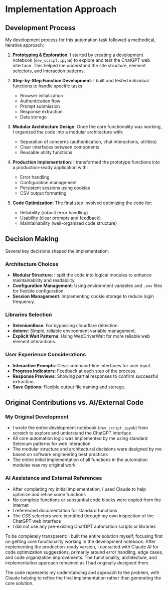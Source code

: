 # Implementation Approach

## Development Process

My development process for this automation task followed a methodical, iterative approach:

1. **Prototyping & Exploration**: I started by creating a development notebook (`dev_script.ipynb`) to explore and test the ChatGPT web interface. This helped me understand the site structure, element selectors, and interaction patterns.

2. **Step-by-Step Function Development**: I built and tested individual functions to handle specific tasks:
   - Browser initialization
   - Authentication flow
   - Prompt submission
   - Response extraction
   - Data storage

3. **Modular Architecture Design**: Once the core functionality was working, I organized the code into a modular architecture with:
   - Separation of concerns (authentication, chat interactions, utilities)
   - Clear interfaces between components
   - Reusable utility functions

4. **Production Implementation**: I transformed the prototype functions into a production-ready application with:
   - Error handling
   - Configuration management
   - Persistent sessions using cookies
   - CSV output formatting

5. **Code Optimization**: The final step involved optimizing the code for:
   - Reliability (robust error handling)
   - Usability (clear prompts and feedback)
   - Maintainability (well-organized code structure)

## Decision Making

Several key decisions shaped the implementation:

### Architecture Choices
- **Modular Structure**: I split the code into logical modules to enhance maintainability and readability.
- **Configuration Management**: Using environment variables and `.env` files for flexible configuration.
- **Session Management**: Implementing cookie storage to reduce login frequency.

### Libraries Selection
- **SeleniumBase**: For bypassing cloudflare detection.
- **dotenv**: Simple, reliable environment variable management.
- **Explicit Wait Patterns**: Using WebDriverWait for more reliable web element interactions.

### User Experience Considerations
- **Interactive Prompts**: Clear command-line interfaces for user input.
- **Progress Indicators**: Feedback at each step of the process.
- **Response Previews**: Showing partial responses to confirm successful extraction.
- **Save Options**: Flexible output file naming and storage.

## Original Contributions vs. AI/External Code

### My Original Development
- I wrote the entire development notebook (`dev_script.ipynb`) from scratch to explore and understand the ChatGPT interface
- All core automation logic was implemented by me using standard Selenium patterns for web interaction
- The modular structure and architectural decisions were designed by me based on software engineering best practices
- The entire initial implementation of all functions in the automation modules was my original work

### AI Assistance and External References
- After completing my initial implementation, I used Claude to help optimize and refine some functions
- No complete functions or substantial code blocks were copied from the internet
- I referenced documentation for standard functions
- The CSS selectors were identified through my own inspection of the ChatGPT web interface
- I did not use any pre-existing ChatGPT automation scripts or libraries

To be completely transparent: I built the entire solution myself, focusing first on getting core functionality working in the development notebook. After implementing the production-ready version, I consulted with Claude AI for code optimization suggestions, primarily around error handling, edge cases, and code organization improvements. The functionality, architecture, and implementation approach remained as I had originally designed them.

The code represents my understanding and approach to the problem, with Claude helping to refine the final implementation rather than generating the core solution.